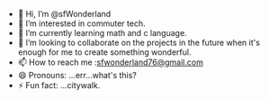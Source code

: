 - 👋 Hi, I’m @sfWonderland
- 👀 I’m interested in commuter tech.
- 🌱 I’m currently learning math and c language.
- 💞️ I’m looking to collaborate on the projects in the future when it's enough for me to create something wonderful.
- 📫 How to reach me :sfwonderland76@gmail.com
- 😄 Pronouns: ...err...what's this?
- ⚡ Fun fact: ...citywalk.

<!---
sfWonderland/sfWonderland is a ✨ special ✨ repository because its `README.md` (this file) appears on your GitHub profile.
You can click the Preview link to take a look at your changes.
--->

